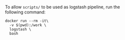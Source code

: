 To allow `scripts/` to be used as logstash pipeline, run the\
following command:

```shell
docker run --rm -it\
  -v $(pwd):/work \
  logstash \
  bash
```
